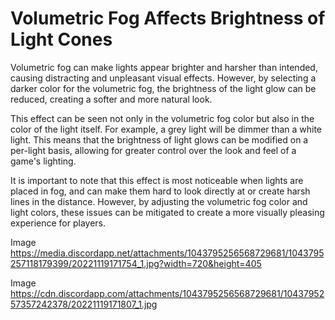 # Volumetric Fog Affects Brightness of Light Cones

Volumetric fog can make lights appear brighter and harsher than intended, causing distracting and unpleasant visual effects. However, by selecting a darker color for the volumetric fog, the brightness of the light glow can be reduced, creating a softer and more natural look.

This effect can be seen not only in the volumetric fog color but also in the color of the light itself. For example, a grey light will be dimmer than a white light. This means that the brightness of light glows can be modified on a per-light basis, allowing for greater control over the look and feel of a game's lighting.

It is important to note that this effect is most noticeable when lights are placed in fog, and can make them hard to look directly at or create harsh lines in the distance. However, by adjusting the volumetric fog color and light colors, these issues can be mitigated to create a more visually pleasing experience for players.

Image https://media.discordapp.net/attachments/1043795256568729681/1043795257118179399/20221119171754_1.jpg?width=720&height=405

Image https://cdn.discordapp.com/attachments/1043795256568729681/1043795257357242378/20221119171807_1.jpg
